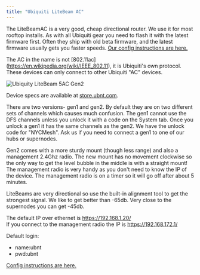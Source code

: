 ```yaml
---
title: "Ubiquiti LiteBeam AC"
---
```

The LiteBeamAC is a very good, cheap directional router. We use it for most rooftop installs. As with all Ubiquiti gear you need to flash it with the latest firmware first. Often they ship with old beta firmware, and the latest firmware usually gets you faster speeds. [Our config instructions are here.](../../hardware/config/#lbe-client)


The AC in the name is not [802.11ac] (https://en.wikipedia.org/wiki/IEEE_802.11), it is Ubiquiti's own protocol. These devices can only connect to other Ubiquiti "AC" devices.

![Ubiquity LiteBeam 5AC Gen2](/img/hardware/ubiquity_litebeam5acgen2.png)

Device specs are available at [store.ubnt.com](https://store.ubnt.com/collections/all/products/litebeam-5ac-gen2).

There are two versions- gen1 and gen2. By default they are on two different sets of channels which causes much confusion. The gen1 cannot use the DFS channels unless you unlock it with a code on the System tab. Once you unlock a gen1 it has the same channels as the gen2. We have the unlock code for "NYCMesh". Ask us if you need to connect a gen1 to one of our hubs or supernodes.

Gen2 comes with a more sturdy mount (though less range) and also a management 2.4Ghz radio. The new mount has no movement clockwise so the only way to get the level bubble in the middle is with a straight mount! The management radio is very handy as you don't need to know the IP of the device. The management radio is on a timer so it will go off after about 5 minutes. 

LiteBeams are very directional so use the built-in alignment tool to get the strongest signal. We like to get better than -65db. Very close to the supernodes you can get -45db.

The default IP over ethernet is https://192.168.1.20/   
If you connect to the management radio the IP is https://192.168.172.1/  

Default login:  
* name:ubnt
* pwd:ubnt

[Config instructions are here.](../../hardware/config/#lbe-client)
